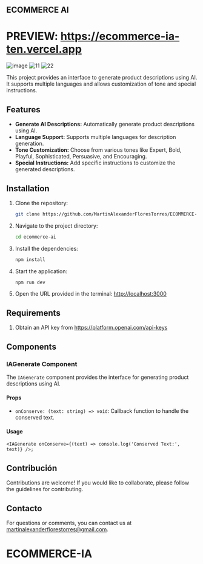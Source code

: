 ## ECOMMERCE AI
# PREVIEW: https://ecommerce-ia-ten.vercel.app
![image](https://github.com/user-attachments/assets/21464dcd-09ad-4329-9cbb-5597ce00ee1c)
![11](https://github.com/user-attachments/assets/6134dc7e-82e1-4594-9061-69f0cbac836a)
![22](https://github.com/user-attachments/assets/915c0cbc-8852-436a-9104-bcc8610ee26c)


This project provides an interface to generate product descriptions using AI. It supports multiple languages and allows customization of tone and special instructions.

## Features

- **Generate AI Descriptions:** Automatically generate product descriptions using AI.
- **Language Support:** Supports multiple languages for description generation.
- **Tone Customization:** Choose from various tones like Expert, Bold, Playful, Sophisticated, Persuasive, and Encouraging.
- **Special Instructions:** Add specific instructions to customize the generated descriptions.

## Installation

1. Clone the repository:
    ```bash
    git clone https://github.com/MartinAlexanderFloresTorres/ECOMMERCE-IA
    ```
2. Navigate to the project directory:
    ```bash
    cd ecommerce-ai
    ```
3. Install the dependencies:
    ```bash
    npm install
    ```
4. Start the application:
    ```bash
    npm run dev
    ```
5. Open the URL provided in the terminal:
    [http://localhost:3000](http://localhost:3000)

## Requirements

1. Obtain an API key from https://platform.openai.com/api-keys

## Components

### IAGenerate Component

The `IAGenerate` component provides the interface for generating product descriptions using AI.

#### Props

- `onConserve: (text: string) => void`: Callback function to handle the conserved text.

#### Usage

```tsx
<IAGenerate onConserve={(text) => console.log('Conserved Text:', text)} />;
```

## Contribución

Contributions are welcome! If you would like to collaborate, please follow the guidelines for contributing.


## Contacto

For questions or comments, you can contact us at [martinalexanderflorestorres@gmail.com](mailto:martinalexanderflorestorres@gmail.com).
# ECOMMERCE-IA
